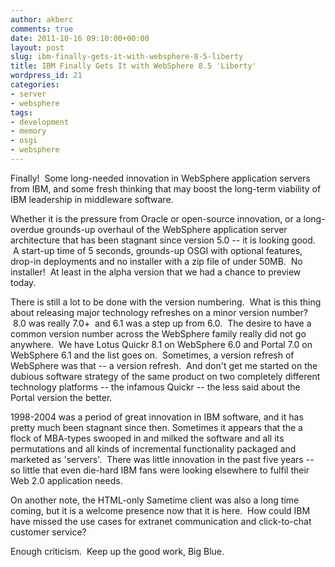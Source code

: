 ```yaml
---
author: akberc
comments: true
date: 2011-10-16 09:10:00+00:00
layout: post
slug: ibm-finally-gets-it-with-websphere-8-5-liberty
title: IBM Finally Gets It with WebSphere 8.5 'Liberty'
wordpress_id: 21
categories:
- server
- websphere
tags:
- development
- memory
- osgi
- websphere
---
```

Finally!  Some long-needed innovation in WebSphere application servers from IBM, and some fresh thinking that may boost the long-term viability of IBM leadership in middleware software.

<!-- more -->

Whether it is the pressure from Oracle or open-source innovation, or a long-overdue grounds-up overhaul of the WebSphere application server architecture that has been stagnant since version 5.0 -- it is looking good.  A start-up time of 5 seconds, grounds-up OSGI with optional features, drop-in deployments and no installer with a zip file of under 50MB.  No installer!  At least in the alpha version that we had a chance to preview today.

There is still a lot to be done with the version numbering.  What is this thing about releasing major technology refreshes on a minor version number?  8.0 was really 7.0+  and 6.1 was a step up from 6.0.  The desire to have a common version number across the WebSphere family really did not go anywhere.  We have Lotus Quickr 8.1 on WebSphere 6.0 and Portal 7.0 on WebSphere 6.1 and the list goes on.  Sometimes, a version refresh of WebSphere was that -- a version refresh.  And don't get me started on the dubious software strategy of the same product on two completely different technology platforms -- the infamous Quickr -- the less said about the Portal version the better.

1998-2004 was a period of great innovation in IBM software, and it has pretty much been stagnant since then. Sometimes it appears that the a flock of MBA-types swooped in and milked the software and all its permutations and all kinds of incremental functionality packaged and marketed as 'servers'.  There was little innovation in the past five years -- so little that even die-hard IBM fans were looking elsewhere to fulfil their Web 2.0 application needs.

On another note, the HTML-only Sametime client was also a long time coming, but it is a welcome presence now that it is here.  How could IBM have missed the use cases for extranet communication and click-to-chat customer service?

Enough criticism.  Keep up the good work, Big Blue.

